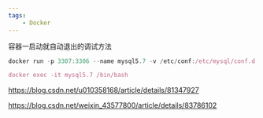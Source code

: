 ```yaml
---
tags:
    - Docker
---
```


容器一启动就自动退出的调试方法



```javascript
docker run -p 3307:3306 --name mysql5.7 -v /etc/conf:/etc/mysql/conf.d -v /Users/mysql/logs:/logs -v /Users/mysql/data:/var/lib/mysql -e MYSQL_ROOT_PASSWORD=root  -d mysql:5.7  /bin/sh -c "while true; do echo hello world; sleep 1; done"

docker exec -it mysql5.7 /bin/bash

```



https://blog.csdn.net/u010358168/article/details/81347927

https://blog.csdn.net/weixin_43577800/article/details/83786102

